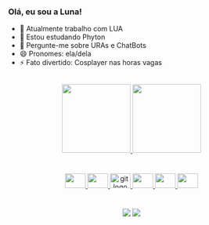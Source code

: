 ### Olá, eu sou a Luna!

- 🔭 Atualmente trabalho com LUA
- 🌱 Estou estudando Phyton
- 💬 Pergunte-me sobre URAs e ChatBots
- 😄 Pronomes: ela/dela
- ⚡ Fato divertido: Cosplayer nas horas vagas

##
<div align="center">
  <a href="https://github.com/LucieneGaru">
  <img height="140em" src="https://github-readme-stats.vercel.app/api?username=LucieneGaru&show_icons=true&theme=dracula&include_all_commits=true&count_private=true"/>
  <img height="140em" src="https://github-readme-stats.vercel.app/api/top-langs/?username=LucieneGaru&layout=compact&langs_count=16&theme=dracula"/>
</div>

#
<div align="center">
  
  <img src="https://cdn.jsdelivr.net/gh/devicons/devicon/icons/lua/lua-original-wordmark.svg" height="30" width="42" />
  <img src="https://cdn.jsdelivr.net/gh/devicons/devicon/icons/html5/html5-original-wordmark.svg" height="30" width="42" />
  <img src="https://cdn.jsdelivr.net/gh/devicons/devicon/icons/git/git-original.svg" height="30" width="42" alt="git logo"  />
  <img src="https://cdn.jsdelivr.net/gh/devicons/devicon/icons/cplusplus/cplusplus-original.svg" height="30" width="42" />
  <img src="https://cdn.jsdelivr.net/gh/devicons/devicon/icons/java/java-original-wordmark.svg" height="30" width="42" /> 
  <img src="https://cdn.jsdelivr.net/gh/devicons/devicon/icons/vscode/vscode-original.svg" height="30" width="42" />    
  <!-- <img src="https://cdn.jsdelivr.net/gh/devicons/devicon/icons/wordpress/wordpress-original.svg" height="30" width="42"/> -->
</div>

#
<div align="center">
  <a href="https://www.linkedin.com/in/luna-aurora-reinhardt-313610175/" target="_blank"><img src="https://img.shields.io/badge/-LinkedIn-%230077B5?style=for-the-badge&logo=linkedin&logoColor=white" target="_blank"></a>
  	<a href=fasesdaluna.aurora@gmail.com/" target="_blank"><img src="https://img.shields.io/badge/Gmail-D14836?style=for-the-badge&logo=gmail&logoColor=white" target="_blank"></a>
   


 


